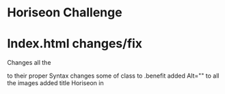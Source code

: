 # Horiseon Challenge

# Index.html changes/fix
Changes all the <div> to their proper Syntax
changes some of class to .benefit
added Alt="" to all the images
added title Horiseon in <title>
fixed Search Engine Optimization so when clicked sends you to that section on the page
added <a> href="/" </a> to Horiseon header so now when you click it, it sends you to the home page
# Index.html removed
.benefit-lead
.benefit-cost
.benefit-brand

# Sytle.css changes
.benefit-lead to .benefit
# Website links
https://lucasr0609.github.io/Horiseon-Challenge/
  <a href="https://lucasr0609.github.io/Horiseon-Challenge/"></a>
<img src= "./assets/images/127.0.0.1_5500_Develop_index.html.png" alt="website screenshot">
<a href="https://github.com/Lucasr0609/Horiseon-Challenge"></a>
